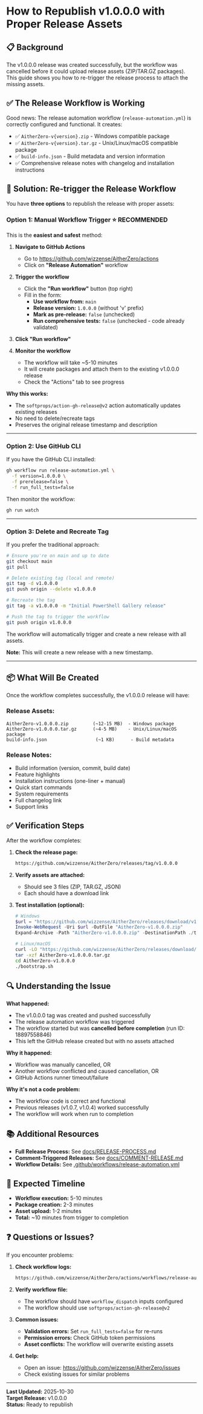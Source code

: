 # How to Republish v1.0.0.0 with Proper Release Assets

## 📋 Background

The v1.0.0.0 release was created successfully, but the workflow was cancelled before it could upload release assets (ZIP/TAR.GZ packages). This guide shows you how to re-trigger the release process to attach the missing assets.

## ✅ The Release Workflow is Working

Good news: The release automation workflow (`release-automation.yml`) is correctly configured and functional. It creates:
- ✅ `AitherZero-v{version}.zip` - Windows compatible package
- ✅ `AitherZero-v{version}.tar.gz` - Unix/Linux/macOS compatible package
- ✅ `build-info.json` - Build metadata and version information
- ✅ Comprehensive release notes with changelog and installation instructions

## 🚀 Solution: Re-trigger the Release Workflow

You have **three options** to republish the release with proper assets:

### Option 1: Manual Workflow Trigger ⭐ RECOMMENDED

This is the **easiest and safest** method:

1. **Navigate to GitHub Actions**
   - Go to https://github.com/wizzense/AitherZero/actions
   - Click on **"Release Automation"** workflow

2. **Trigger the workflow**
   - Click the **"Run workflow"** button (top right)
   - Fill in the form:
     - **Use workflow from:** `main`
     - **Release version:** `1.0.0.0` (without 'v' prefix)
     - **Mark as pre-release:** `false` (unchecked)
     - **Run comprehensive tests:** `false` (unchecked - code already validated)

3. **Click "Run workflow"**

4. **Monitor the workflow**
   - The workflow will take ~5-10 minutes
   - It will create packages and attach them to the existing v1.0.0.0 release
   - Check the "Actions" tab to see progress

**Why this works:**
- The `softprops/action-gh-release@v2` action automatically updates existing releases
- No need to delete/recreate tags
- Preserves the original release timestamp and description

---

### Option 2: Use GitHub CLI

If you have the GitHub CLI installed:

```bash
gh workflow run release-automation.yml \
  -f version=1.0.0.0 \
  -f prerelease=false \
  -f run_full_tests=false
```

Then monitor the workflow:
```bash
gh run watch
```

---

### Option 3: Delete and Recreate Tag

If you prefer the traditional approach:

```bash
# Ensure you're on main and up to date
git checkout main
git pull

# Delete existing tag (local and remote)
git tag -d v1.0.0.0
git push origin --delete v1.0.0.0

# Recreate the tag
git tag -a v1.0.0.0 -m "Initial PowerShell Gallery release"

# Push the tag to trigger the workflow
git push origin v1.0.0.0
```

The workflow will automatically trigger and create a new release with all assets.

**Note:** This will create a new release with a new timestamp.

---

## 📦 What Will Be Created

Once the workflow completes successfully, the v1.0.0.0 release will have:

### Release Assets:
```
AitherZero-v1.0.0.0.zip         (~12-15 MB)  - Windows package
AitherZero-v1.0.0.0.tar.gz      (~4-5 MB)    - Unix/Linux/macOS package  
build-info.json                  (~1 KB)      - Build metadata
```

### Release Notes:
- Build information (version, commit, build date)
- Feature highlights
- Installation instructions (one-liner + manual)
- Quick start commands
- System requirements
- Full changelog link
- Support links

## ✅ Verification Steps

After the workflow completes:

1. **Check the release page:**
   ```bash
   https://github.com/wizzense/AitherZero/releases/tag/v1.0.0.0
   ```

2. **Verify assets are attached:**
   - Should see 3 files (ZIP, TAR.GZ, JSON)
   - Each should have a download link

3. **Test installation (optional):**
   ```powershell
   # Windows
   $url = "https://github.com/wizzense/AitherZero/releases/download/v1.0.0.0/AitherZero-v1.0.0.0.zip"
   Invoke-WebRequest -Uri $url -OutFile "AitherZero-v1.0.0.0.zip"
   Expand-Archive -Path "AitherZero-v1.0.0.0.zip" -DestinationPath ./test
   ```

   ```bash
   # Linux/macOS
   curl -LO "https://github.com/wizzense/AitherZero/releases/download/v1.0.0.0/AitherZero-v1.0.0.0.tar.gz"
   tar -xzf AitherZero-v1.0.0.0.tar.gz
   cd AitherZero-v1.0.0.0
   ./bootstrap.sh
   ```

## 🔍 Understanding the Issue

**What happened:**
- The v1.0.0.0 tag was created and pushed successfully
- The release automation workflow was triggered
- The workflow started but was **cancelled before completion** (run ID: 18897558846)
- This left the GitHub release created but with no assets attached

**Why it happened:**
- Workflow was manually cancelled, OR
- Another workflow conflicted and caused cancellation, OR
- GitHub Actions runner timeout/failure

**Why it's not a code problem:**
- The workflow code is correct and functional
- Previous releases (v1.0.7, v1.0.4) worked successfully
- The workflow will work when run to completion

## 📚 Additional Resources

- **Full Release Process:** See [docs/RELEASE-PROCESS.md](docs/RELEASE-PROCESS.md)
- **Comment-Triggered Releases:** See [docs/COMMENT-RELEASE.md](docs/COMMENT-RELEASE.md)
- **Workflow Details:** See [.github/workflows/release-automation.yml](.github/workflows/release-automation.yml)

## 🎯 Expected Timeline

- **Workflow execution:** 5-10 minutes
- **Package creation:** 2-3 minutes
- **Asset upload:** 1-2 minutes
- **Total:** ~10 minutes from trigger to completion

## ❓ Questions or Issues?

If you encounter problems:

1. **Check workflow logs:**
   ```bash
   https://github.com/wizzense/AitherZero/actions/workflows/release-automation.yml
   ```

2. **Verify workflow file:**
   - The workflow should have `workflow_dispatch` inputs configured
   - The workflow should use `softprops/action-gh-release@v2`

3. **Common issues:**
   - **Validation errors:** Set `run_full_tests=false` for re-runs
   - **Permission errors:** Check GitHub token permissions
   - **Asset conflicts:** The workflow will overwrite existing assets

4. **Get help:**
   - Open an issue: https://github.com/wizzense/AitherZero/issues
   - Check existing issues for similar problems

---

**Last Updated:** 2025-10-30  
**Target Release:** v1.0.0.0  
**Status:** Ready to republish

